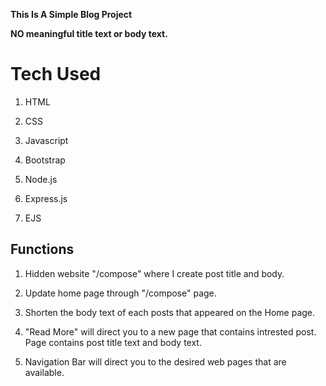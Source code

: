**This Is A Simple Blog Project**

**NO meaningful title text or body text.**


# Tech Used

1. HTML

2. CSS

3. Javascript

4. Bootstrap

5. Node.js

6. Express.js

7. EJS

## Functions

1. Hidden website "/compose" where I create post title and body.

2. Update home page through "/compose" page.

3. Shorten the body text of each posts that appeared on the Home page.

4. "Read More" will direct you to a new page that contains intrested post. 
    Page contains post title text and body text.

5. Navigation Bar will direct you to the desired web pages that are available.
